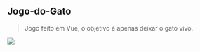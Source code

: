 ## Jogo-do-Gato
> Jogo feito em Vue, o objetivo é apenas deixar o gato vivo.

![](https://i.imgur.com/O4vx9A9.png)
